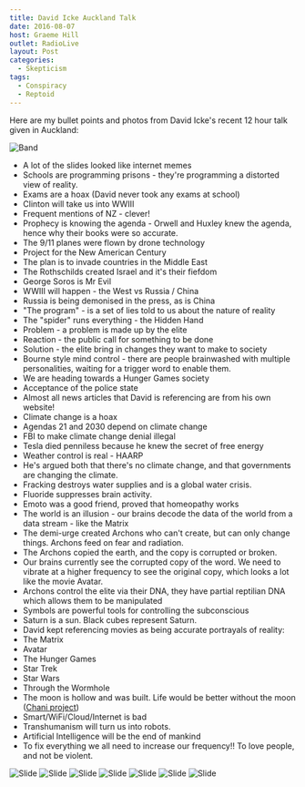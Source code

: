 ```yaml
---
title: David Icke Auckland Talk
date: 2016-08-07
host: Graeme Hill
outlet: RadioLive
layout: Post
categories:
  - Skepticism
tags:
  - Conspiracy
  - Reptoid
---
```


Here are my bullet points and photos from David Icke's recent 12 hour talk given in Auckland:

<!-- more -->

![Band](./IMG_9137.jpg)

- A lot of the slides looked like internet memes
- Schools are programming prisons - they're programming a distorted view of reality.
- Exams are a hoax (David never took any exams at school)
- Clinton will take us into WWIII
- Frequent mentions of NZ - clever!
- Prophecy is knowing the agenda - Orwell and Huxley knew the agenda, hence why their books were so accurate.
- The 9/11 planes were flown by drone technology
- Project for the New American Century
- The plan is to invade countries in the Middle East
- The Rothschilds created Israel and it's their fiefdom
- George Soros is Mr Evil
- WWIII will happen - the West vs Russia / China
- Russia is being demonised in the press, as is China
- "The program" - is a set of lies told to us about the nature of reality
- The "spider" runs everything - the Hidden Hand
- Problem - a problem is made up by the elite
- Reaction - the public call for something to be done
- Solution - the elite bring in changes they want to make to society
- Bourne style mind control - there are people brainwashed with multiple personalities, waiting for a trigger word to enable them.
- We are heading towards a Hunger Games society
- Acceptance of the police state
- Almost all news articles that David is referencing are from his own website!
- Climate change is a hoax
- Agendas 21 and 2030 depend on climate change
- FBI to make climate change denial illegal
- Tesla died penniless because he knew the secret of free energy
- Weather control is real - HAARP
- He's argued both that there's no climate change, and that governments are changing the climate.
- Fracking destroys water supplies and is a global water crisis.
- Fluoride suppresses brain activity.
- Emoto was a good friend, proved that homeopathy works
- The world is an illusion - our brains decode the data of the world from a data stream - like the Matrix
- The demi-urge created Archons who can't create, but can only change things. Archons feed on fear and radiation.
- The Archons copied the earth, and the copy is corrupted or broken.
- Our brains currently see the corrupted copy of the word. We need to vibrate at a higher frequency to see the original copy, which looks a lot like the movie Avatar.
- Archons control the elite via their DNA, they have partial reptilian DNA which allows them to be manipulated
- Symbols are powerful tools for controlling the subconscious
- Saturn is a sun. Black cubes represent Saturn.
- David kept referencing movies as being accurate portrayals of reality:
- The Matrix
- Avatar
- The Hunger Games
- Star Trek
- Star Wars
- Through the Wormhole
- The moon is hollow and was built. Life would be better without the moon ([Chani project](http://projectavalon.net/forum4/showthread.php?22693-The-CHANI-Project))
- Smart/WiFi/Cloud/Internet is bad
- Transhumanism will turn us into robots.
- Artificial Intelligence will be the end of mankind
- To fix everything we all need to increase our frequency!! To love people, and not be violent.

![Slide](./IMG_9141.jpg)
![Slide](./IMG_9142.jpg)
![Slide](./IMG_9145.jpg)
![Slide](./IMG_9168.jpg)
![Slide](./IMG_9174.jpg)
![Slide](./IMG_9180.jpg)
![Slide](./IMG_9195.jpg)
